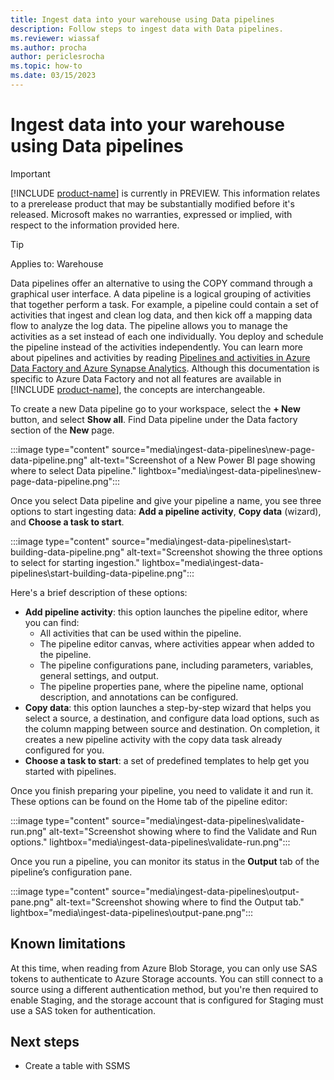 ```yaml
---
title: Ingest data into your warehouse using Data pipelines
description: Follow steps to ingest data with Data pipelines.
ms.reviewer: wiassaf
ms.author: procha
author: periclesrocha
ms.topic: how-to
ms.date: 03/15/2023
---
```


# Ingest data into your warehouse using Data pipelines

> [!IMPORTANT]
> [!INCLUDE [product-name](../includes/product-name.md)] is currently in PREVIEW. This information relates to a prerelease product that may be substantially modified before it's released. Microsoft makes no warranties, expressed or implied, with respect to the information provided here.

> [!TIP]
> Applies to: Warehouse

Data pipelines offer an alternative to using the COPY command through a graphical user interface. A data pipeline is a logical grouping of activities that together perform a task. For example, a pipeline could contain a set of activities that ingest and clean log data, and then kick off a mapping data flow to analyze the log data. The pipeline allows you to manage the activities as a set instead of each one individually. You deploy and schedule the pipeline instead of the activities independently. You can learn more about pipelines and activities by reading [Pipelines and activities in Azure Data Factory and Azure Synapse Analytics](/azure/data-factory/concepts-pipelines-activities?tabs=data-factory). Although this documentation is specific to Azure Data Factory and not all features are available in [!INCLUDE [product-name](../includes/product-name.md)], the concepts are interchangeable.

To create a new Data pipeline go to your workspace, select the **+ New** button, and select **Show all**. Find Data pipeline under the Data factory section of the **New** page.

:::image type="content" source="media\ingest-data-pipelines\new-page-data-pipeline.png" alt-text="Screenshot of a New Power BI page showing where to select Data pipeline." lightbox="media\ingest-data-pipelines\new-page-data-pipeline.png":::

Once you select Data pipeline and give your pipeline a name, you see three options to start ingesting data: **Add a pipeline activity**, **Copy data** (wizard), and **Choose a task to start**.

:::image type="content" source="media\ingest-data-pipelines\start-building-data-pipeline.png" alt-text="Screenshot showing the three options to select for starting ingestion." lightbox="media\ingest-data-pipelines\start-building-data-pipeline.png":::

Here's a brief description of these options:

- **Add pipeline activity**: this option launches the pipeline editor, where you can find:
  - All activities that can be used within the pipeline.
  - The pipeline editor canvas, where activities appear when added to the pipeline.
  - The pipeline configurations pane, including parameters, variables, general settings, and output.
  - The pipeline properties pane, where the pipeline name, optional description, and annotations can be configured.
- **Copy data**: this option launches a step-by-step wizard that helps you select a source, a destination, and configure data load options, such as the column mapping between source and destination. On completion, it creates a new pipeline activity with the copy data task already configured for you.
- **Choose a task to start**: a set of predefined templates to help get you started with pipelines.

Once you finish preparing your pipeline, you need to validate it and run it. These options can be found on the Home tab of the pipeline editor:

:::image type="content" source="media\ingest-data-pipelines\validate-run.png" alt-text="Screenshot showing where to find the Validate and Run options." lightbox="media\ingest-data-pipelines\validate-run.png":::

Once you run a pipeline, you can monitor its status in the **Output** tab of the pipeline’s configuration pane.

:::image type="content" source="media\ingest-data-pipelines\output-pane.png" alt-text="Screenshot showing where to find the Output tab." lightbox="media\ingest-data-pipelines\output-pane.png":::

## Known limitations

At this time, when reading from Azure Blob Storage, you can only use SAS tokens to authenticate to Azure Storage accounts. You can still connect to a source using a different authentication method, but you're then required to enable Staging, and the storage account that is configured for Staging must use a SAS token for authentication.

## Next steps

- Create a table with SSMS
